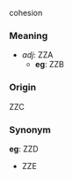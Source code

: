 cohesion
### Meaning
+ _adj_: ZZA
	+ __eg__: ZZB

### Origin

ZZC

### Synonym

__eg__: ZZD

+ ZZE


